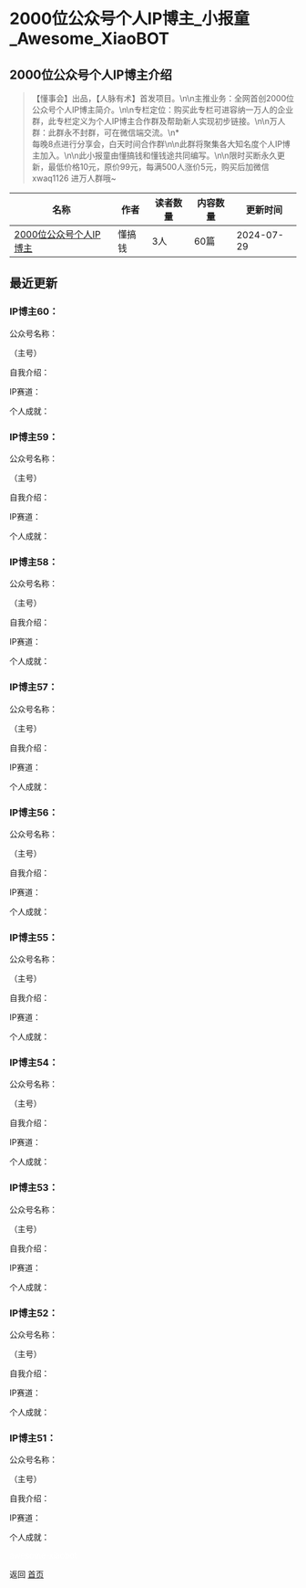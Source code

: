 # 2000位公众号个人IP博主_小报童_Awesome_XiaoBOT

## 2000位公众号个人IP博主介绍
> 【懂事会】出品，【人脉有术】首发项目。\n\n主推业务：全网首创2000位公众号个人IP博主简介。\n\n专栏定位：购买此专栏可进容纳一万人的企业群，此专栏定义为个人IP博主合作群及帮助新人实现初步链接。\n\n万人群：此群永不封群，可在微信端交流。\n*  
每晚8点进行分享会，白天时间合作群\n\n此群将聚集各大知名度个人IP博主加入。\n\n此小报童由懂搞钱和懂钱途共同编写。\n\n限时买断永久更新，最低价格10元，原价99元，每满500人涨价5元，购买后加微信  
xwaq1126 进万人群哦~  
  


|名称|作者|读者数量|内容数量|更新时间|
|---|---|---|---|---|
|[2000位公众号个人IP博主](https://xiaobot.net/p/xww100899?refer=9c3f1c95-a052-465a-9902-f6d75080262a)|懂搞钱|3人|60篇|2024-07-29|

## 最近更新
### IP博主60：

公众号名称：

（主号）

自我介绍：

IP赛道：

个人成就：

### IP博主59：

公众号名称：

（主号）

自我介绍：

IP赛道：

个人成就：

### IP博主58：

公众号名称：

（主号）

自我介绍：

IP赛道：

个人成就：

### IP博主57：

公众号名称：

（主号）

自我介绍：

IP赛道：

个人成就：

### IP博主56：

公众号名称：

（主号）

自我介绍：

IP赛道：

个人成就：

### IP博主55：

公众号名称：

（主号）

自我介绍：

IP赛道：

个人成就：

### IP博主54：

公众号名称：

（主号）

自我介绍：

IP赛道：

个人成就：

### IP博主53：

公众号名称：

（主号）

自我介绍：

IP赛道：

个人成就：

### IP博主52：

公众号名称：

（主号）

自我介绍：

IP赛道：

个人成就：

### IP博主51：

公众号名称：

（主号）

自我介绍：

IP赛道：

个人成就：


<a href="https://github.com/Reno9527/awesome-xiaobot" style="color: white; text-decoration: none;">awesome-xiaobot</a>

返回 [首页](../README.md)
